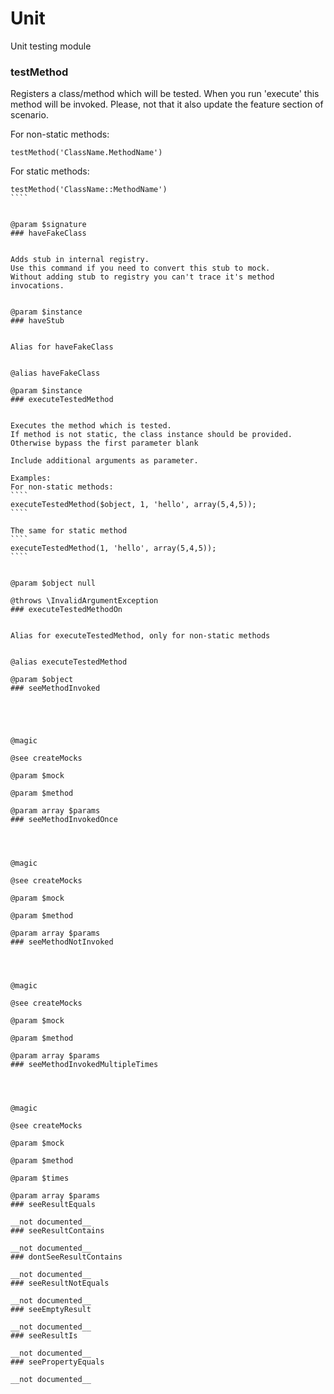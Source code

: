 # Unit

Unit testing module



### testMethod


Registers a class/method which will be tested.
When you run 'execute' this method will be invoked.
Please, not that it also update the feature section of scenario.

For non-static methods:
````
testMethod('ClassName.MethodName')
````

For static methods:
`````
testMethod('ClassName::MethodName')
````


@param $signature
### haveFakeClass


Adds stub in internal registry.
Use this command if you need to convert this stub to mock.
Without adding stub to registry you can't trace it's method invocations.


@param $instance
### haveStub


Alias for haveFakeClass


@alias haveFakeClass

@param $instance
### executeTestedMethod


Executes the method which is tested.
If method is not static, the class instance should be provided.
Otherwise bypass the first parameter blank

Include additional arguments as parameter.

Examples:
For non-static methods:
````
executeTestedMethod($object, 1, 'hello', array(5,4,5));
````

The same for static method
````
executeTestedMethod(1, 'hello', array(5,4,5));
````


@param $object null

@throws \InvalidArgumentException
### executeTestedMethodOn


Alias for executeTestedMethod, only for non-static methods


@alias executeTestedMethod

@param $object
### seeMethodInvoked





@magic

@see createMocks

@param $mock

@param $method

@param array $params
### seeMethodInvokedOnce




@magic

@see createMocks

@param $mock

@param $method

@param array $params
### seeMethodNotInvoked




@magic

@see createMocks

@param $mock

@param $method

@param array $params
### seeMethodInvokedMultipleTimes




@magic

@see createMocks

@param $mock

@param $method

@param $times

@param array $params
### seeResultEquals

__not documented__
### seeResultContains

__not documented__
### dontSeeResultContains

__not documented__
### seeResultNotEquals

__not documented__
### seeEmptyResult

__not documented__
### seeResultIs

__not documented__
### seePropertyEquals

__not documented__
